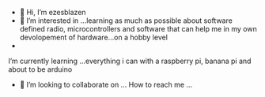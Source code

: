 - 👋 Hi, I’m ezesblazen
- 👀 I’m interested in ...learning as much as possible about software defined radio, microcontrollers and software that can help me in my own devolopement of hardware...on a hobby level
- 
I’m currently learning ...everything i can with a raspberry pi, banana pi and about to be arduino 
- 💞️ I’m looking to collaborate on ...
  How to reach me ...

<!---
ezesblazen/ezesblazen is a ✨ special ✨ repository because its `README.md` (this file) appears on your GitHub profile.
You can click the Preview link to take a look at your changes.
--->
